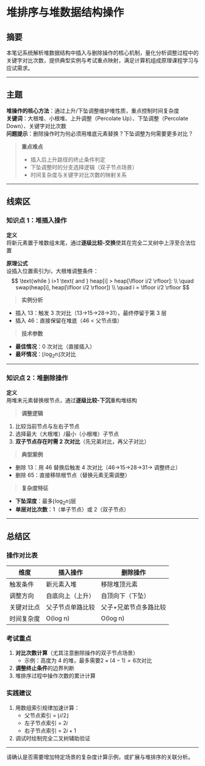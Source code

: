 # 堆排序与堆数据结构操作

## 摘要

本笔记系统解析堆数据结构中插入与删除操作的核心机制，量化分析调整过程中的关键字对比次数，提供典型实例与考试重点映射，满足计算机组成原理课程学习与应试需求。

---

## 主题

**堆操作的核心方法**：通过上升/下坠调整维护堆性质，重点控制时间复杂度  
**关键词**：大根堆、小根堆、上升调整（Percolate Up）、下坠调整（Percolate Down）、关键字对比次数  
**问题提示**：删除操作时为何必须用堆底元素替换？下坠调整为何需要更多对比？

> **重点难点**
>
> - 插入后上升路径的终止条件判定
> - 下坠调整时的分支选择逻辑（双子节点场景）
> - 时间复杂度与关键字对比次数的映射关系

---

## 线索区

### 知识点 1：堆插入操作

**定义**  
将新元素置于堆数组末尾，通过**逐级比较-交换**使其在完全二叉树中上浮至合法位置

**原理公式**  
设插入位置索引为$i$，大根堆调整条件：  
$$ \text{while } i>1 \text{ and } heap[i] > heap[\lfloor i/2 \rfloor]: \\ \quad swap(heap[i], heap[\lfloor i/2 \rfloor]) \\ \quad i = \lfloor i/2 \rfloor $$

> **实例分析**

- 插入 13：触发 3 次对比（13→15→28→31），最终停留于第 3 层
- 插入 46：直接保留在堆底（46 < 父节点值）

> **技术参数**

- **最佳情况**：0 次对比（直接插入）
- **最坏情况**：$\lfloor \log_2n \rfloor$次对比

---

### 知识点 2：堆删除操作

**定义**  
用堆末元素替换根节点，通过**逐级比较-下沉**重构堆结构

> **调整逻辑**

1. 比较当前节点与左右子节点
2. 选择最大（大根堆）/最小（小根堆）子节点
3. **双子节点存在时需 2 次对比**（先兄弟对比，再父子对比）

> **典型案例**

- 删除 13：用 46 替换后触发 4 次对比（46→15→28→31→ 调整终止）
- 删除 65：直接移除根节点（替换元素无需调整）

> **复杂度特征**

- **下坠深度**：最多$\lfloor \log_2n \rfloor$层
- **单层对比次数**：1（单子节点）或 2（双子节点）

---

## 总结区

### 操作对比表

| 维度       | 插入操作         | 删除操作              |
| ---------- | ---------------- | --------------------- |
| 触发条件   | 新元素入堆       | 移除堆顶元素          |
| 调整方向   | 自底向上（上升） | 自顶向下（下坠）      |
| 关键对比点 | 父子节点单路比较 | 父子+兄弟节点多路比较 |
| 时间复杂度 | O(log n)         | O(log n)              |

### 考试重点

1. **对比次数计算**（尤其注意删除操作的双子节点场景）
   - 示例：高度为 4 的堆，最多需要$2 \times (4-1)=6$次对比
2. **调整终止条件**的边界判断
3. 堆排序过程中操作次数的累计计算

### 实践建议

1. 用数组索引规律加速计算：
   - 父节点索引 = $\lfloor i/2 \rfloor$
   - 左子节点索引 = $2i$
   - 右子节点索引 = $2i+1$
2. 调试时绘制完全二叉树辅助验证

---

请确认是否需要增加特定场景的复杂度计算示例，或扩展与堆排序的关联分析。
